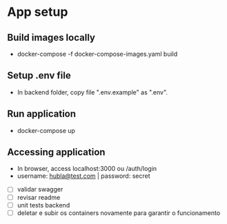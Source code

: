 # App setup

## Build images locally

- docker-compose -f docker-compose-images.yaml build

## Setup .env file
- In backend folder, copy file ".env.example" as ".env". 

## Run application
- docker-compose up

## Accessing application
- In browser, access localhost:3000 ou /auth/login
- username: hubla@test.com | password: secret


-[ ] validar swagger
-[ ] revisar readme
-[ ] unit tests backend
-[ ] deletar e subir os containers novamente para garantir o funcionamento